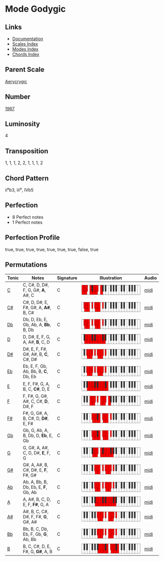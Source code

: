 # Mode Godygic

## Links

- [Documentation](README.md)
- [Scales Index](Scales.md)
- [Modes Index](Modes.md)
- [Chords Index](Chords.md)

## Parent Scale

[Aerycrygic](ScaleAerycrygic.md)

## Number

[1967](https://ianring.com/musictheory/scales/1967)

## Luminosity

4

## Transposition

1, 1, 1, 2, 2, 1, 1, 1, 2

## Chord Pattern

ii⁰b3, iii⁰, IVb5

## Perfection

- 8 Perfect notes
- 1 Perfect notes

## Perfection Profile

true, true, true, true, true, true, true, false, true

## Permutations

| Tonic | Notes | Signature | Illustration | Audio |
|-------|-------|-----------|--------------|-------|
| [C](ModeCNaturalGodygic.md) | C, C#, D, D#, F, G, G#, **A**, A#, C | C | ![CNaturalGodygic](ModeCNaturalGodygic.png) | [midi](https://github.com/edipermadi/music/blob/main/docs/ModeCNaturalGodygic.mid?raw=true) |
| [C#](ModeCSharpGodygic.md) | C#, D, D#, E, F#, G#, A, **A#**, B, C# | C | ![CSharpGodygic](ModeCSharpGodygic.png) | [midi](https://github.com/edipermadi/music/blob/main/docs/ModeCSharpGodygic.mid?raw=true) |
| [Db](ModeDFlatGodygic.md) | Db, D, Eb, E, Gb, Ab, A, **Bb**, B, Db | C | ![DFlatGodygic](ModeDFlatGodygic.png) | [midi](https://github.com/edipermadi/music/blob/main/docs/ModeDFlatGodygic.mid?raw=true) |
| [D](ModeDNaturalGodygic.md) | D, D#, E, F, G, A, A#, **B**, C, D | C | ![DNaturalGodygic](ModeDNaturalGodygic.png) | [midi](https://github.com/edipermadi/music/blob/main/docs/ModeDNaturalGodygic.mid?raw=true) |
| [D#](ModeDSharpGodygic.md) | D#, E, F, F#, G#, A#, B, **C**, C#, D# | C | ![DSharpGodygic](ModeDSharpGodygic.png) | [midi](https://github.com/edipermadi/music/blob/main/docs/ModeDSharpGodygic.mid?raw=true) |
| [Eb](ModeEFlatGodygic.md) | Eb, E, F, Gb, Ab, Bb, B, **C**, Db, Eb | C | ![EFlatGodygic](ModeEFlatGodygic.png) | [midi](https://github.com/edipermadi/music/blob/main/docs/ModeEFlatGodygic.mid?raw=true) |
| [E](ModeENaturalGodygic.md) | E, F, F#, G, A, B, C, **C#**, D, E | C | ![ENaturalGodygic](ModeENaturalGodygic.png) | [midi](https://github.com/edipermadi/music/blob/main/docs/ModeENaturalGodygic.mid?raw=true) |
| [F](ModeFNaturalGodygic.md) | F, F#, G, G#, A#, C, C#, **D**, D#, F | C | ![FNaturalGodygic](ModeFNaturalGodygic.png) | [midi](https://github.com/edipermadi/music/blob/main/docs/ModeFNaturalGodygic.mid?raw=true) |
| [F#](ModeFSharpGodygic.md) | F#, G, G#, A, B, C#, D, **D#**, E, F# | C | ![FSharpGodygic](ModeFSharpGodygic.png) | [midi](https://github.com/edipermadi/music/blob/main/docs/ModeFSharpGodygic.mid?raw=true) |
| [Gb](ModeGFlatGodygic.md) | Gb, G, Ab, A, B, Db, D, **Eb**, E, Gb | C | ![GFlatGodygic](ModeGFlatGodygic.png) | [midi](https://github.com/edipermadi/music/blob/main/docs/ModeGFlatGodygic.mid?raw=true) |
| [G](ModeGNaturalGodygic.md) | G, G#, A, A#, C, D, D#, **E**, F, G | C | ![GNaturalGodygic](ModeGNaturalGodygic.png) | [midi](https://github.com/edipermadi/music/blob/main/docs/ModeGNaturalGodygic.mid?raw=true) |
| [G#](ModeGSharpGodygic.md) | G#, A, A#, B, C#, D#, E, **F**, F#, G# | C | ![GSharpGodygic](ModeGSharpGodygic.png) | [midi](https://github.com/edipermadi/music/blob/main/docs/ModeGSharpGodygic.mid?raw=true) |
| [Ab](ModeAFlatGodygic.md) | Ab, A, Bb, B, Db, Eb, E, **F**, Gb, Ab | C | ![AFlatGodygic](ModeAFlatGodygic.png) | [midi](https://github.com/edipermadi/music/blob/main/docs/ModeAFlatGodygic.mid?raw=true) |
| [A](ModeANaturalGodygic.md) | A, A#, B, C, D, E, F, **F#**, G, A | C | ![ANaturalGodygic](ModeANaturalGodygic.png) | [midi](https://github.com/edipermadi/music/blob/main/docs/ModeANaturalGodygic.mid?raw=true) |
| [A#](ModeASharpGodygic.md) | A#, B, C, C#, D#, F, F#, **G**, G#, A# | C | ![ASharpGodygic](ModeASharpGodygic.png) | [midi](https://github.com/edipermadi/music/blob/main/docs/ModeASharpGodygic.mid?raw=true) |
| [Bb](ModeBFlatGodygic.md) | Bb, B, C, Db, Eb, F, Gb, **G**, Ab, Bb | C | ![BFlatGodygic](ModeBFlatGodygic.png) | [midi](https://github.com/edipermadi/music/blob/main/docs/ModeBFlatGodygic.mid?raw=true) |
| [B](ModeBNaturalGodygic.md) | B, C, C#, D, E, F#, G, **G#**, A, B | C | ![BNaturalGodygic](ModeBNaturalGodygic.png) | [midi](https://github.com/edipermadi/music/blob/main/docs/ModeBNaturalGodygic.mid?raw=true) |
